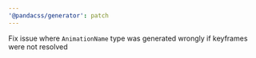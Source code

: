 ```yaml
---
'@pandacss/generator': patch
---
```


Fix issue where `AnimationName` type was generated wrongly if keyframes were not resolved
